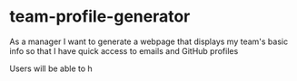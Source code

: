 # team-profile-generator

As a manager
I want to generate a webpage that displays my team's basic info
so that I have quick access to emails and GitHub profiles

Users will be able to h